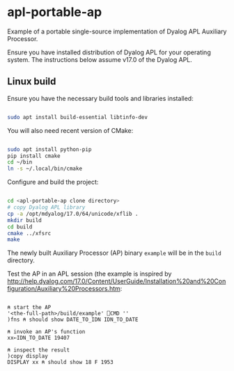 # apl-portable-ap
Example of a portable single-source implementation of Dyalog APL Auxiliary Processor.

Ensure you have installed distribution of Dyalog APL for your operating system. The instructions below assume v17.0 of the Dyalog APL.

## Linux build

Ensure you have the necessary build tools and libraries installed:

```bash

sudo apt install build-essential libtinfo-dev

```

You will also need recent version of CMake:

```bash

sudo apt install python-pip
pip install cmake
cd ~/bin
ln -s ~/.local/bin/cmake

```

Configure and build the project:

```bash

cd <apl-portable-ap clone directory>
# copy Dyalog APL library
cp -a /opt/mdyalog/17.0/64/unicode/xflib .
mkdir build
cd build
cmake ../xfsrc
make

```

The newly built Auxiliary Processor (AP) binary `example` will be in the `build` directory.

Test the AP in an APL session (the example is inspired by <http://help.dyalog.com/17.0/Content/UserGuide/Installation%20and%20Configuration/Auxiliary%20Processors.htm>:

```apl

⍝ start the AP
'<the-full-path>/build/example' ⎕CMD ''
)fns ⍝ should show DATE_TO_IDN IDN_TO_DATE 

⍝ invoke an AP's function
xx←IDN_TO_DATE 19407

⍝ inspect the result
)copy display
DISPLAY xx ⍝ should show 18 F 1953

```
